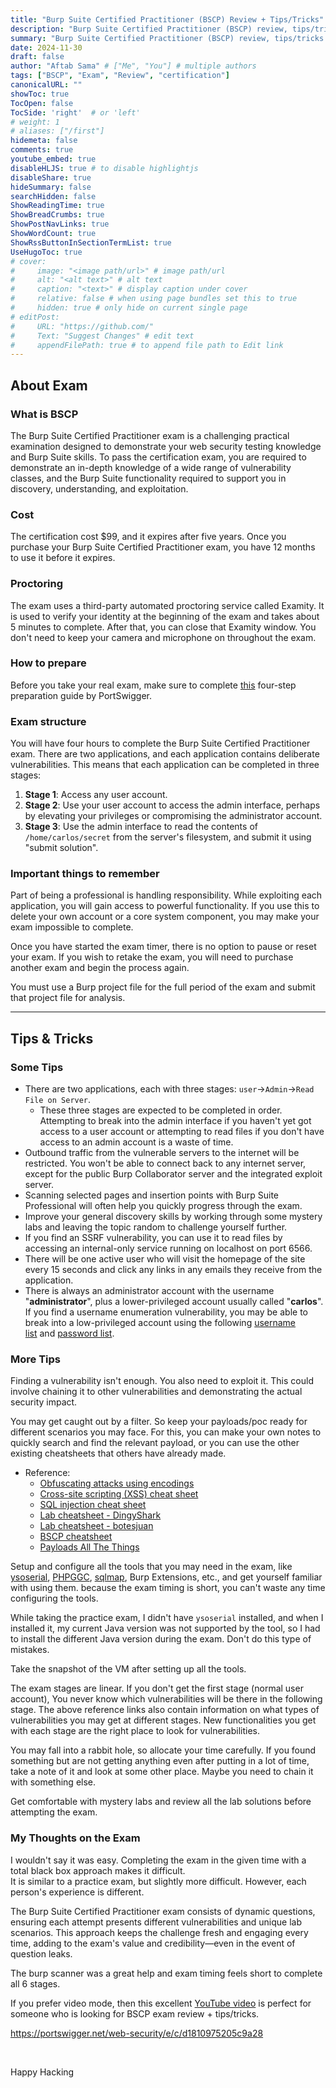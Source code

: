 ```yaml
---
title: "Burp Suite Certified Practitioner (BSCP) Review + Tips/Tricks"
description: "Burp Suite Certified Practitioner (BSCP) review, tips/tricks etc."
summary: "Burp Suite Certified Practitioner (BSCP) review, tips/tricks etc."
date: 2024-11-30
draft: false
author: "Aftab Sama" # ["Me", "You"] # multiple authors
tags: ["BSCP", "Exam", "Review", "certification"]
canonicalURL: ""
showToc: true
TocOpen: false
TocSide: 'right'  # or 'left'
# weight: 1
# aliases: ["/first"]
hidemeta: false
comments: true
youtube_embed: true
disableHLJS: true # to disable highlightjs
disableShare: true
hideSummary: false
searchHidden: false
ShowReadingTime: true
ShowBreadCrumbs: true
ShowPostNavLinks: true
ShowWordCount: true
ShowRssButtonInSectionTermList: true
UseHugoToc: true
# cover:
#     image: "<image path/url>" # image path/url
#     alt: "<alt text>" # alt text
#     caption: "<text>" # display caption under cover
#     relative: false # when using page bundles set this to true
#     hidden: true # only hide on current single page
# editPost:
#     URL: "https://github.com/"
#     Text: "Suggest Changes" # edit text
#     appendFilePath: true # to append file path to Edit link
---
```


## About Exam

### What is BSCP

The Burp Suite Certified Practitioner exam is a challenging practical examination designed to demonstrate your web security testing knowledge and Burp Suite skills. To pass the certification exam, you are required to demonstrate an in-depth knowledge of a wide range of vulnerability classes, and the Burp Suite functionality required to support you in discovery, understanding, and exploitation.

### Cost

The certification cost $99, and it expires after five years.
Once you purchase your Burp Suite Certified Practitioner exam, you have 12 months to use it before it expires.

### Proctoring

The exam uses a third-party automated proctoring service called Examity. It is used to verify your identity at the beginning of the exam and takes about 5 minutes to complete. After that, you can close that Examity window. You don't need to keep your camera and microphone on throughout the exam.

### How to prepare

Before you take your real exam, make sure to complete [this](https://portswigger.net/web-security/certification/how-to-prepare) four-step preparation guide by PortSwigger.

### Exam structure

You will have four hours to complete the Burp Suite Certified Practitioner exam. There are two applications, and each application contains deliberate vulnerabilities. This means that each application can be completed in three stages:

1. **Stage 1**: Access any user account.
2. **Stage 2**: Use your user account to access the admin interface, perhaps by elevating your privileges or compromising the administrator account.
3. **Stage 3**: Use the admin interface to read the contents of `/home/carlos/secret` from the server's filesystem, and submit it using "submit solution".

### Important things to remember

Part of being a professional is handling responsibility. While exploiting each application, you will gain access to powerful functionality. If you use this to delete your own account or a core system component, you may make your exam impossible to complete.

Once you have started the exam timer, there is no option to pause or reset your exam. If you wish to retake the exam, you will need to purchase another exam and begin the process again.

You must use a Burp project file for the full period of the exam and submit that project file for analysis.


----
## Tips & Tricks
### Some Tips

- There are two applications, each with three stages: `user`->`Admin`->`Read File on Server`.
	- These three stages are expected to be completed in order. Attempting to break into the admin interface if you haven't yet got access to a user account or attempting to read files if you don't have access to an admin account is a waste of time.
- Outbound traffic from the vulnerable servers to the internet will be restricted. You won't be able to connect back to any internet server, except for the public Burp Collaborator server and the integrated exploit server.
- Scanning selected pages and insertion points with Burp Suite Professional will often help you quickly progress through the exam.
- Improve your general discovery skills by working through some mystery labs and leaving the topic random to challenge yourself further.
- If you find an SSRF vulnerability, you can use it to read files by accessing an internal-only service running on localhost on port 6566.
- There will be one active user who will visit the homepage of the site every 15 seconds and click any links in any emails they receive from the application.
- There is always an administrator account with the username "**administrator**", plus a lower-privileged account usually called "**carlos**". If you find a username enumeration vulnerability, you may be able to break into a low-privileged account using the following [username list](https://portswigger.net/web-security/authentication/auth-lab-usernames) and [password list](https://portswigger.net/web-security/authentication/auth-lab-passwords).


### More Tips

Finding a vulnerability isn't enough. You also need to exploit it. This could involve chaining it to other vulnerabilities and demonstrating the actual security impact.

You may get caught out by a filter. So keep your payloads/poc ready for different scenarios you may face.
For this, you can make your own notes to quickly search and find the relevant payload, or you can use the other existing cheatsheets that others have already made.
- Reference:
	- [Obfuscating attacks using encodings](https://portswigger.net/web-security/essential-skills/obfuscating-attacks-using-encodings)
	- [Cross-site scripting (XSS) cheat sheet](https://portswigger.net/web-security/cross-site-scripting/cheat-sheet)
	- [SQL injection cheat sheet](https://portswigger.net/web-security/sql-injection/cheat-sheet)
	- [Lab cheatsheet - DingyShark](https://github.com/DingyShark/BurpSuiteCertifiedPractitioner)
	- [Lab cheatsheet - botesjuan](https://github.com/botesjuan/Burp-Suite-Certified-Practitioner-Exam-Study)
	- [BSCP cheatsheet](https://bscpcheatsheet.gitbook.io/exam)
	- [Payloads All The Things](https://swisskyrepo.github.io/PayloadsAllTheThings/)

Setup and configure all the tools that you may need in the exam, like [ysoserial](https://github.com/frohoff/ysoserial), [PHPGGC](https://github.com/ambionics/phpggc), [sqlmap](https://github.com/sqlmapproject/sqlmap), Burp Extensions, etc., and get yourself familiar with using them. because the exam timing is short, you can't waste any time configuring the tools.

While taking the practice exam, I didn't have `ysoserial` installed, and when I installed it, my current Java version was not supported by the tool, so I had to install the different Java version during the exam. Don't do this type of mistakes.

Take the snapshot of the VM after setting up all the tools.

The exam stages are linear. If you don't get the first stage (normal user account), You never know which vulnerabilities will be there in the following stage. The above reference links also contain information on what types of vulnerabilities you may get at different stages. New functionalities you get with each stage are the right place to look for vulnerabilities.

You may fall into a rabbit hole, so allocate your time carefully. If you found something but are not getting anything even after putting in a lot of time, take a note of it and look at some other place. Maybe you need to chain it with something else.

Get comfortable with mystery labs and review all the lab solutions before attempting the exam.

### My Thoughts on the Exam


I wouldn't say it was easy. Completing the exam in the given time with a total black box approach makes it difficult. It is similar to a practice exam, but slightly more difficult. However, each person's experience is different.

The Burp Suite Certified Practitioner exam consists of dynamic questions, ensuring each attempt presents different vulnerabilities and unique lab scenarios. This approach keeps the challenge fresh and engaging every time, adding to the exam's value and credibility—even in the event of question leaks.

The burp scanner was a great help and exam timing feels short to complete all 6 stages.

If you prefer video mode, then this excellent [YouTube video](https://www.youtube.com/watch?v=L-3jJTGLAhc) is perfect for someone who is looking for BSCP exam review + tips/tricks.

https://portswigger.net/web-security/e/c/d1810975205c9a28

<br>

Happy Hacking
